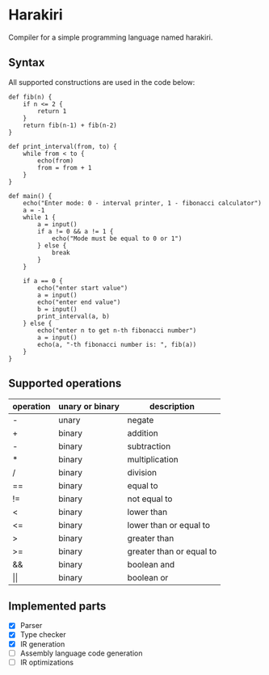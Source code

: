 # Harakiri

Compiler for a simple programming language named harakiri.

## Syntax

All supported constructions are used in the code below:

```
def fib(n) {
    if n <= 2 {
        return 1
    }
    return fib(n-1) + fib(n-2)
}

def print_interval(from, to) {
    while from < to {
        echo(from)
        from = from + 1
    }
}

def main() {
    echo("Enter mode: 0 - interval printer, 1 - fibonacci calculator")
    a = -1
    while 1 {
        a = input()
        if a != 0 && a != 1 {
            echo("Mode must be equal to 0 or 1")
        } else {
            break
        }
    }
    
    if a == 0 {
        echo("enter start value")
        a = input()
        echo("enter end value")
        b = input()
        print_interval(a, b)
    } else {
        echo("enter n to get n-th fibonacci number")
        a = input()
        echo(a, "-th fibonacci number is: ", fib(a))
    }
}
```

## Supported operations

| operation | unary or binary | description              |
|-----------|-----------------|--------------------------|
| -         | unary           | negate                   |
| +         | binary          | addition                 |
| -         | binary          | subtraction              |
| *         | binary          | multiplication           |
| /         | binary          | division                 |
| ==        | binary          | equal to                 |
| !=        | binary          | not equal to             |
| <         | binary          | lower than               |
| <=        | binary          | lower than or equal to   |
| >         | binary          | greater than             |
| >=        | binary          | greater than or equal to |
| &&        | binary          | boolean and              |
| \|\|      | binary          | boolean or               |

## Implemented parts

- [x] Parser
- [x] Type checker
- [x] IR generation
- [ ] Assembly language code generation
- [ ] IR optimizations
